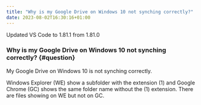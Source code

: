 ```yaml
---
title: "Why is my Google Drive on Windows 10 not synching correctly?"
date: 2023-08-02T16:30:16+01:00
---
```

Updated VS Code to 1.81.1 from 1.81.0

### Why is my Google Drive on Windows 10 not synching correctly? {#question}
My Google Drive on Windows 10 is not synching correctly.

Windows Explorer (WE) show a subfolder with the extension (1) and Google Chrome (GC) shows the same folder name without the (1) extension. There are files showing on WE but not on GC.
